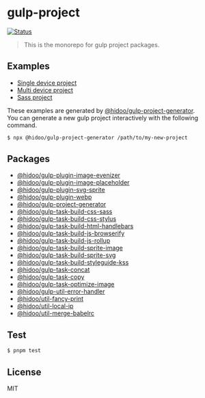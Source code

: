 # gulp-project

[![Status](https://github.com/hidoo/gulp-project/workflows/Main%20workflow/badge.svg)](https://github.com/hidoo/gulp-project/actions?query=branch%3Amaster)

> This is the monorepo for gulp project packages.

## Examples

+ [Single device project](./examples/single-device)
+ [Multi device project](./examples/multi-device)
+ [Sass project](./examples/use-sass)

These examples are generated by [@hidoo/gulp-project-generator](./packages/gulp-project.generator).     
You can generate a new gulp project interactively with the following command.

```sh
$ npx @hidoo/gulp-project-generator /path/to/my-new-project
```

## Packages

+ [@hidoo/gulp-plugin-image-evenizer](./packages/gulp-plugin-image-evenizer)
+ [@hidoo/gulp-plugin-image-placeholder](./packages/gulp-plugin-image-placeholder)
+ [@hidoo/gulp-plugin-svg-sprite](./packages/gulp-plugin-svg-sprite)
+ [@hidoo/gulp-plugin-webp](./packages/gulp-plugin-webp)
+ [@hidoo/gulp-project-generator](./packages/gulp-project-generator)
+ [@hidoo/gulp-task-build-css-sass](./packages/gulp-task-build-css-sass)
+ [@hidoo/gulp-task-build-css-stylus](./packages/gulp-task-build-css-stylus)
+ [@hidoo/gulp-task-build-html-handlebars](./packages/gulp-task-build-html-handlebars)
+ [@hidoo/gulp-task-build-js-browserify](./packages/gulp-task-build-js-browserify)
+ [@hidoo/gulp-task-build-js-rollup](./packages/gulp-task-build-js-rollup)
+ [@hidoo/gulp-task-build-sprite-image](./packages/gulp-task-build-sprite-image)
+ [@hidoo/gulp-task-build-sprite-svg](./packages/gulp-task-build-sprite-svg)
+ [@hidoo/gulp-task-build-styleguide-kss](./packages/gulp-task-build-styleguide-kss)
+ [@hidoo/gulp-task-concat](./packages/gulp-task-concat)
+ [@hidoo/gulp-task-copy](./packages/gulp-task-copy)
+ [@hidoo/gulp-task-optimize-image](./packages/gulp-task-optimize-image)
+ [@hidoo/gulp-util-error-handler](./packages/gulp-util-error-handler)
+ [@hidoo/util-fancy-print](./packages/util-fancy-print)
+ [@hidoo/util-local-ip](./packages/util-local-ip)
+ [@hidoo/util-merge-babelrc](./packages/util-merge-babelrc)

## Test

```sh
$ pnpm test
```

## License

MIT
